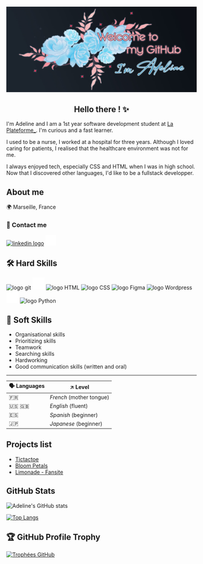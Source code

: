 ![banner](./welcome-banner.jpg)

<h2 align='center'> Hello there ! ✨ </h2>

I'm Adeline and I am a 1st year software development student at <a href="https://www.linkedin.com/school/laplateformeio/">La Plateforme_</a>. I'm curious and a fast learner.

I used to be a nurse, I worked at a hospital for three years.
Although I loved caring for patients, I realised that the healthcare environment was not for me. 

I always enjoyed tech, especially CSS and HTML when I was in high school.
Now that I discovered other languages, I'd like to be a fullstack developper.

## About me

🌍 Marseille, France

### 🔗 Contact me

<a href="www.linkedin.com/in/adeline-patenne/"><img src="https://www.svgrepo.com/show/452051/linkedin.svg" alt="linkedin logo" style="width: 32px;"></a> <a href="mailto:adeline.patenne@laplateforme.io"><img src="./mail.svg" alt="icon email" height="28px"></a>


## 🛠️ Hard Skills

<p><img src="https://www.svgrepo.com/show/452210/git.svg" height="32px" alt="logo git">
<img src="./github.svg" height="32px" alt="logo GitHub"> <img src="https://www.svgrepo.com/show/452228/html-5.svg" alt="logo HTML" height="32px"> <img src="https://www.svgrepo.com/show/452185/css-3.svg" alt="logo CSS" height="32px"> <img src="https://www.svgrepo.com/show/452202/figma.svg" alt="logo Figma" height="32px"> <img src="https://www.svgrepo.com/show/475696/wordpress-color.svg" alt="logo Wordpress" height="32px"> <img src="./elementor.svg" alt="logo Elementor" height="32px"> <img src="https://www.svgrepo.com/show/452091/python.svg" alt="logo Python" height="32px"></p>

## 🤝 Soft Skills

- Organisational skills
- Prioritizing skills
- Teamwork
- Searching skills
- Hardworking
- Good communication skills (written and oral)

___

| 🗣️ Languages | ↗️ Level |
| ------------- | ----- |
| 🇫🇷 | *French* (mother tongue) |
| 🇺🇸 🇬🇧 | *English* (fluent) |
| 🇪🇸 | *Spanish* (beginner) |
| 🇯🇵 | *Japanese* (beginner) |

## Projects list

- [Tictactoe](https://github.com/AdelinePat/tictactoe)
- [Bloom Petals](https://github.com/AdelinePat/webdesign-fleuriste)
- [Limonade - Fansite](https://github.com/AdelinePat/fansite)

## GitHub Stats

![Adeline's GitHub stats](https://github-readme-stats.vercel.app/api?username=AdelinePat&show_icons=true&theme=radical)

[![Top Langs](https://github-readme-stats.vercel.app/api/top-langs/?username=AdelinePat&layout=donut&theme=radical)](https://github.com/AdelinePat/github-readme-stats)

## 🏆 GitHub Profile Trophy

[![Trophées GitHub](https://github-profile-trophy.vercel.app/?username=AdelinePat&theme=radical&margin-w=15&margin-h=15)](https://github.com/ryo-ma/github-profile-trophy)


